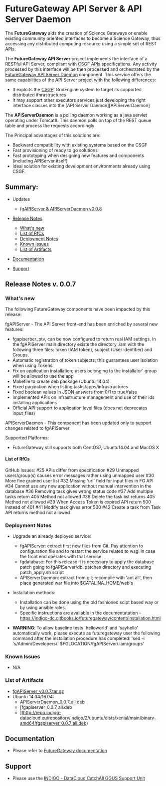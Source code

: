 # FutureGateway API Server & API Server Daemon


The **FutureGateway** aids the creation of Science Gateways or enable existing community oriented interfaces to become a Science Gateway, thus accessing any distributed computing resource using a simple set of REST APIs.

The **FutureGateway API Server** project implements the interface of a RESTful API Server, compliant with [CSGF APIs](http://docs.csgfapis.apiary.io/#reference/v1.0/application/create-a-task) specifications. Any activity processed by this interface will be then processed and orchestrated by the [FutureGateway API Server Daemon](indigo1/fgapiserverdaemon1.md) component.
This service offers the same capabilities of the [API Server](https://github.com/FutureGateway/APIServer) project with the following differences:
* It exploits the [CSGF](https://www.catania-science-gateways.it/)' GridEngine system to target its supported distributed ifnrastructures
* It may support other executors services just developing the right interface classes into the [API Server Daemon][APIServerDaemon]

The **APIServerDaemon** is a polling daemon working as a java servlet operating under Tomcat8. This daemon polls on 
top of the REST queue table and process the requests accordingly

The Principal advantages of this solutions are:
* Backward compatibility with existing systems based on the CSGF
* Fast provisioning of ready to go solutions
* Fast prototyping when designing new features and components (including APIServer itself)
* Ideal solution for existing development environments already using CSGF.

## Summary:
* Updates
  * [fgAPIServer & APIServerDaemon v0.0.8](https://github.com/indigo-dc/indigo-datacloud-releases/blob/master/indigo2/second_update_of_indigo-2.md#fg) 

* [Release Notes](#id1)
  * [What's new](#id2)
  * [List of RfCs](#id3)
  * [Deployment Notes](#id4)
  * [Known Issues](#id5)
  * [List of Artifacts](#id7)

* [Documentation](#id6)
* [Support](#id8)


<a id="id1"></a>
## Release Notes v. 0.0.7

<a id="id2"></a>
### What's new

The following FutureGateway components have been impacted by this release:

fgAPIServer - The API Server front-end has been enriched by several new features:
* fgapiserber_ptv, can be now configured to return real IAM settings. In the fgAPIServer main directory exists the directory .iam with the following three files: token (IAM token), subject (User identifier) and Groups.
* Automatic registration of token subjects; this guarantees user isolation when using Tokens
* Fix on application installation; users belonging to the installator' group will be allowed to use the app
* Makefile to create deb package (Ubuntu 14.04)
* Fixed pagination when listing tasks/apps/infrastructures
* Fixed boolean values in JSON answers from 0/1 to true/false
* Implemented APIs on infrastructure management and use of their ids installing applicaitons
* Official API support to application level files (does not deprecates input_files)

APIServerDaemon - This component has been updated only to support changes related to fgAPIServer

Supported Platforms:
* FutureGateway still supports both CentOS7, Ubuntu14.04 and MacOS X

<a id="id3"></a>
#### List of RfCs 

GitHub Issues:
#25 APIs differ from specification
#29 Unmapped users/group(s) causes error messages rather using unmapped user
#30 More fine grained user list
#32 Missing 'url' field for input files in FG API
#34 Cannot use any new application without manual intervention in the database
#36 Removing task gives wrong status code
#37 Add multiple tasks return 405 Method not allowed
#38 Delete the task list returns 405 Method not allowed
#39 When Access Token is expired API return 500 instead of 401
#41 Modify task gives error 500
#42 Create a task from Task API returns method not allowed

<a id="id4"></a>
### Deployment Notes

* Upgrade an already deployed service:
  * fgAPIServer: extract first new files from Git. Pay attention to configuration file and to restart the service related to wsgi in case the front end operates with that service.
  * fgdatabase: For this release it is necessary to apply the database patch going to fgAPIServer/db_patches directory and executing patch_apply.sh script
  * APIServerDaemon: extract from git; recompile with 'ant all', then place generated war file into $CATALINA_HOME/web's

* Installation methods:
  * Installation can be done using the old fashioned scipt based way or by using ansible roles.
  * Specific instructions are available in the documentatation - https://indigo-dc.gitbooks.io/futuregateway/content/installation.html

* **WARNING**: To allow baseline tests 'helloworld' and 'sayhello' automatically work, please execute as futuregateway user the following command after the installation procedure has completed: 'sed -i 's/Admin/Developers/' $FGLOCATION/fgAPIServer/.iam/groups'

<a id="id5"></a>
### Known Issues

* N/A

<a id="id7"></a>
### List of Artifacts

* [fgAPIServer_v0.0.7.tar.gz](http://repo.indigo-datacloud.eu/repository/indigo/2/centos7/SRPMS/tgz/fgAPIServer_v0.0.7.tar.gz)
* Ubuntu 14.04/16.04: 
  * [APIServerDaemon_0.0.7_all.deb](http://repo.indigo-datacloud.eu/repository/indigo/2/ubuntu/dists/xenial/main/binary-amd64/APIServerDaemon_0.0.7_all.deb)
  * [fgapiserver_0.0.7_all.deb
  * ](http://repo.indigo-datacloud.eu/repository/indigo/2/ubuntu/dists/xenial/main/binary-amd64/fgapiserver_0.0.7_all.deb)
  
<a id="id6"></a>
## Documentation

* Please refer to [FutureGateway documentation](https://indigo-dc.gitbooks.io/futuregateway/content/)

<a id="id8"></a>
## Support

* Please use the [INDIGO - DataCloud CatchAll GGUS Support Unit](https://wiki.egi.eu/wiki/GGUS:INDIGO_DataCloud_Catch-all_FAQ)
